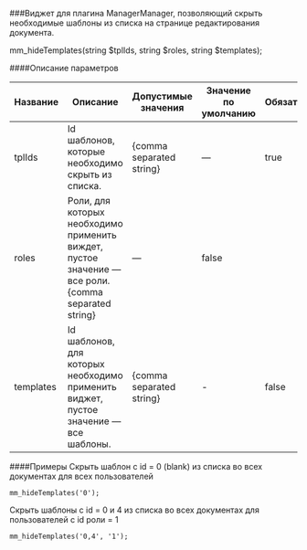 ###Виджет для плагина ManagerManager, позволяющий скрыть необходимые шаблоны из списка на странице редактирования документа.

mm_hideTemplates(string $tplIds, string $roles, string $templates);

####Описание параметров

Название|Описание|Допустимые значения|Значение по умолчанию|Обязателен?
--------|--------|---------|--------|--------
tplIds|Id шаблонов, которые необходимо скрыть из списка.|{comma separated string}|—|true
roles|Роли, для которых необходимо применить виждет, пустое значение — все роли.{comma separated string}|—|false
templates|Id шаблонов, для которых необходимо применить виджет, пустое значение — все шаблоны.|{comma separated string}|-|false

####Примеры
Скрыть шаблон с id = 0 (blank) из списка во всех документах для всех пользователей
	
	mm_hideTemplates('0');

Скрыть шаблоны с id = 0 и 4 из списка во всех документах для пользователей с id роли = 1
	
	mm_hideTemplates('0,4', '1');
